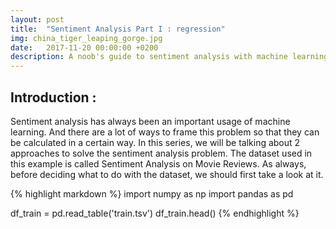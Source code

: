 ```yaml
---
layout: post
title:  "Sentiment Analysis Part I : regression"
img: china_tiger_leaping_gorge.jpg
date:   2017-11-20 00:00:00 +0200
description: A noob's guide to sentiment analysis with machine learning
---
```


## Introduction : 

Sentiment analysis has always been an important usage of machine learning. And there are a lot of ways to frame this problem so that they can be calculated in a certain way. In this series, we will be talking about 2 approaches to solve the sentiment analysis problem. The dataset used in this example is called Sentiment Analysis on Movie Reviews.
As always, before deciding what to do with the dataset, we should first take a look at it.

{% highlight markdown %}
import numpy as np 
import pandas as pd 

df_train = pd.read_table('train.tsv')
df_train.head()
{% endhighlight %}

